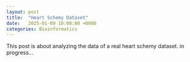 ```yaml
---
layout: post
title:  "Heart Schemy Dataset"
date:   2025-01-09 10:00:00 +0000
categories: Bioinformatics
---
```


This post is about analyzing the data of a real heart schemy dataset.
in progress...


